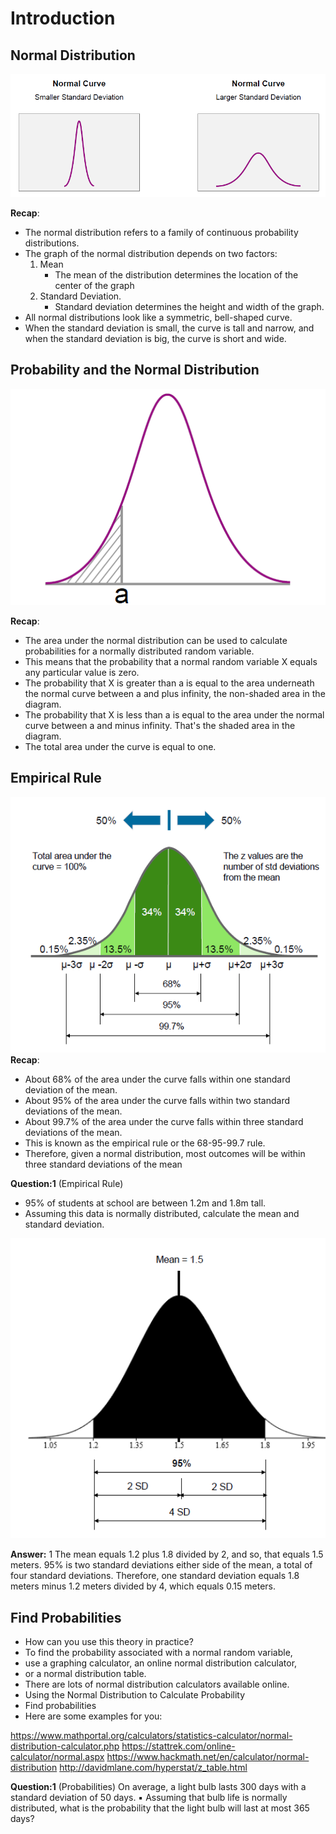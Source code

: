 # Introduction

## Normal Distribution

![Normal Curve?](NormalCurve.png)

**Recap**:

* The normal distribution refers to a family of continuous probability distributions.
* The graph of the normal distribution depends on two factors:
    1. Mean
        * The mean of the distribution determines the location of the center of the graph
    2. Standard Deviation.
        * Standard deviation determines the height and width of the graph.
* All normal distributions look like a symmetric, bell-shaped curve.
* When the standard deviation is small, the curve is tall and narrow, and when the standard deviation is big, the curve is short and wide.

## Probability and the Normal Distribution

![Probability & Normal Distribution](ContinousProbabilityExample.png)

**Recap**:

* The area under the normal distribution can be used to calculate probabilities for a normally distributed random variable.
* This means that the probability that a normal random variable X equals any particular value is zero.
* The probability that X is greater than a is equal to the area underneath the normal curve between a and plus infinity, the non-shaded area in the diagram.
* The probability that X is less than a is equal to the area under the normal curve between a and minus infinity. That's the shaded area in the diagram.
* The total area under the curve is equal to one.

## Empirical Rule

![Empirical Rule1?](EmpiricalRule1.png)
**Recap**:

* About 68% of the area under the curve falls within one standard deviation of the mean.
* About 95% of the area under the curve falls within two standard deviations of the mean.
* About 99.7% of the area under the curve falls within three standard deviations of the mean.
* This is known as the empirical rule or the 68-95-99.7 rule.
* Therefore, given a normal distribution, most outcomes will be within three standard deviations of the mean

**Question:1** (Empirical Rule)

* 95% of students at school are between 1.2m and 1.8m tall.
* Assuming this data is normally distributed, calculate the mean and standard deviation.

![Question1?](Question1.png)

**Answer:** 1
The mean equals 1.2 plus 1.8 divided by 2, and so, that equals 1.5 meters.
95% is two standard deviations either side of the mean, a total of four standard deviations. Therefore, one standard deviation equals 1.8 meters minus 1.2 meters divided by 4, which equals 0.15 meters.

## Find Probabilities

* How can you use this theory in practice?
* To find the probability associated with a normal random variable,
* use a graphing calculator, an online normal distribution calculator,
* or a normal distribution table.
* There are lots of normal distribution calculators available online.
* Using the Normal Distribution to Calculate Probability
* Find probabilities
* Here are some examples for you:

https://www.mathportal.org/calculators/statistics-calculator/normal-distribution-calculator.php
https://stattrek.com/online-calculator/normal.aspx
https://www.hackmath.net/en/calculator/normal-distribution
http://davidmlane.com/hyperstat/z_table.html

**Question:1** (Probabilities)
On average, a light bulb lasts 300 days with a standard deviation of 50 days.
▪ Assuming that bulb life is normally distributed, what is the probability that the light bulb will last at most 365 days?
